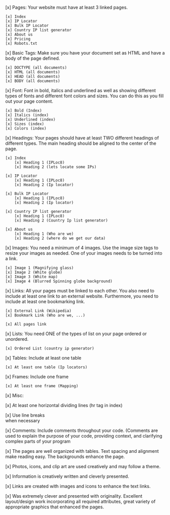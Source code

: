 [x] Pages: Your website must have at least 3 linked pages.

    [x] Index
    [x] IP Locator
    [x] Bulk IP Locator
    [x] Country IP list generator
    [x] About us
    [x] Pricing
    [x] Robots.txt

[x] Basic Tags: Make sure you have your document set as HTML and have a body of the page defined.

    [x] DOCTYPE (all documents)
    [x] HTML (all documents)
    [x] HEAD (all documents)
    [x] BODY (all documents)

[x] Font: Font in bold, italics and underlined as well as showing different types of fonts and different font colors and sizes.  You can do this as you fill out your page content.

    [x] Bold (Index)
    [x] Italics (index)
    [x] Underlined (index)
    [x] Sizes (index)
    [x] Colors (index)

[x] Headings: Your pages should have at least TWO different headings of different types. The main heading should be aligned to the center of the page.

    [x] Index
        [x] Heading 1 (IPLoc8)
        [x] Heading 2 (lets locate some IPs)

    [x] IP Locator
        [x] Heading 1 (IPLoc8)
        [x] Heading 2 (Ip locator)

    [x] Bulk IP Locator
        [x] Heading 1 (IPLoc8)
        [x] Heading 2 (Ip locator)

    [x] Country IP list generator
        [x] Heading 1 (IPLoc8)
        [x] Heading 2 (Country Ip list generator)

    [x] About us
        [x] Heading 1 (Who are we)
        [x] Heading 2 (where do we get our data)

[x] Images: You need a minimum of 4 images. Use the image size tags to resize your images as needed. One of your images needs to be turned into a link.

    [x] Image 1 (Magnifying glass)
    [x] Image 2 (White globe)
    [x] Image 3 (White map)
    [x] Image 4 (Blurred Spinning globe background)

[x] Links: All your pages must be linked to each other. You also need to include at least one link to an external website. Furthermore, you need to include at least one bookmarking link.

    [x] External Link (Wikipedia)
    [x] Bookmark Link (Who are we, ...)

    [x] All pages link

[x] Lists: You need ONE of the types of list on your page ordered or unordered.

    [x] Ordered List (country ip generator)

[x] Tables: Include at least one table

    [x] At least one table (Ip locators)

[x] Frames: Include one frame

    [x] At least one frame (Mapping)

[x] Misc: 

 [x] At least one horizontal dividing lines (hr tag in index)

 [x] Use line breaks <Br> when necessary

[x] Comments: Include comments throughout your code. (Comments are used to explain the purpose of your code, providing context, and clarifying complex parts of your program
 
[x] The pages are well organized with tables. Text spacing and alignment make reading easy. The backgrounds enhance the page.

[x] Photos, icons, and clip art are used creatively and may follow a theme.

[x] Information is creatively written and cleverly presented.

[x] Links are created with images and icons to enhance the text links.

[x] Was extremely clever and presented with originality. Excellent layout/design work incorporating all required attributes, great variety of appropriate graphics that enhanced the pages.
